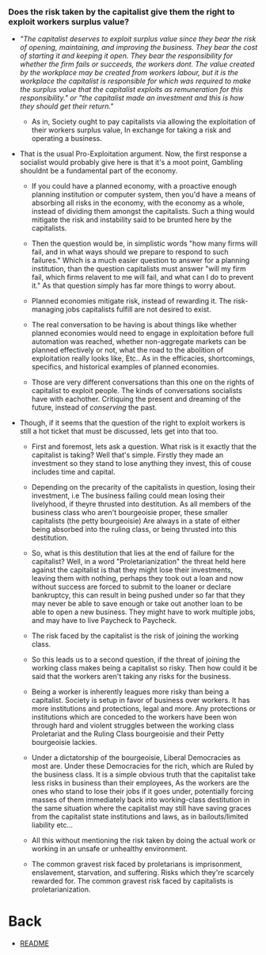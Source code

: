 ### Does the risk taken by the capitalist give them the right to exploit workers surplus value?

- *"The capitalist deserves to exploit surplus value since they bear the risk of opening, maintaining, and improving the business. They bear the cost of starting it and keeping it open. They bear the responsibility for whether the firm fails or succeeds, the workers dont. The value created by the workplace may be created from workers labour, but it is the workplace the capitalist is responsible for which was required to make the surplus value that the capitalist exploits as remuneration for this responsibility." or "the capitalist made an investment and this is how they should get their return."*
  
  - As in, Society ought to pay capitalists via allowing the exploitation of their workers surplus value, In exchange for taking a risk and operating a business. 

- That is the usual Pro-Exploitation argument. Now, the first response a socialist would probably give here is that it's a moot point, Gambling shouldnt be a fundamental part of the economy. 
  
  - If you could have a planned economy, with a proactive enough planning institution or computer system, then you'd have a means of absorbing all risks in the economy, with the economy as a whole, instead of dividing them amongst the capitalists. Such a thing would mitigate the risk and instability said to be brunted here by the capitalists.
  
  - Then the question would be, in simplistic words "how many firms will fail, and in what ways should we prepare to respond to such failures." Which is a much easier question to answer for a planning institution, than the question capitalists must answer "will my firm fail, which firms relavent to me will fail, and what can I do to prevent it." As that question simply has far more things to worry about. 
  
  - Planned economies mitigate risk, instead of rewarding it. The risk-managing jobs capitalists fulfill are not desired to exist.
  
  - The real conversation to be having is about things like whether planned economies would need to engage in exploitation before full automation was reached, whether non-aggregate markets can be planned effectively or not, what the road to the abolition of exploitation really looks like, Etc.. As in the efficacies, shortcomings, specifics, and historical examples of planned economies. 
  
  - Those are very different conversations than this one on the rights of capitalist to exploit people. The kinds of conversations socialists have with eachother. Critiquing the present and dreaming of the future, instead of *conserving* the past.

- Though, if it seems that the question of the right to exploit workers is still a hot ticket that must be discussed, lets get into that too.
  
  - First and foremost, lets ask a question. What risk is it exactly that the capitalist is taking? Well that's simple. Firstly they made an investment so they stand to lose anything they invest, this of couse includes time and capital.
  
  - Depending on the precarity of the capitalists in question, losing their investment, i.e The business failing could mean losing their livelyhood, if theyre thrusted into destitution. As all members of the business class who aren't bourgeoisie proper, these smaller capitalists (the petty bourgeoisie) Are always in a state of either being absorbed into the ruling class, or being thrusted into this destitution. 
  
  - So, what is this destitution that lies at the end of failure for the capitalist? Well, in a word "Proletarianization" the threat held here against the capitalist is that they might lose their investments, leaving them with nothing, perhaps they took out a loan and now without success are forced to submit to the loaner or declare bankruptcy, this can result in being pushed under so far that they may never be able to save enough or take out another loan to be able to open a new business. They might have to work multiple jobs, and may have to live Paycheck to Paycheck.
  
  - The risk faced by the capitalist is the risk of joining the working class.
  
  - So this leads us to a second question, if the threat of joining the working class makes being a capitalist so risky. Then how could it be said that the workers aren't taking any risks for the business. 
  
  - Being a worker is inherently leagues more risky than being a capitalist. Society is setup in favor of business over workers. It has more institutions and protections, legal and more. Any  protections or institutions which are conceded to the workers have been won through hard and violent struggles between the working class Proletariat and the Ruling Class bourgeoisie and their Petty bourgeoisie lackies.
  
  - Under a dictatorship of the bourgeoisie, Liberal Democracies as most are. Under these Democracies for the rich, which are Ruled by the business class. 
It is a simple obvious truth that the capitalist take less risks in 
business than their employees, As the workers are the ones who stand to 
lose their jobs if it goes under, potentially forcing masses of them immediately back into 
working-class destitution in the same situation where the capitalist may still have saving 
graces from the capitalist state institutions and laws, as in bailouts/limited liability etc... 

  - All this without mentioning the risk taken by doing the actual work or
 working in an unsafe or unhealthy environment.
  
  - The common gravest risk faced by proletarians is imprisonment, enslavement, starvation, and suffering. Risks which they're scarcely rewarded for. The common gravest risk faced by capitalists is proletarianization.

# Back

- [README](README.md)
